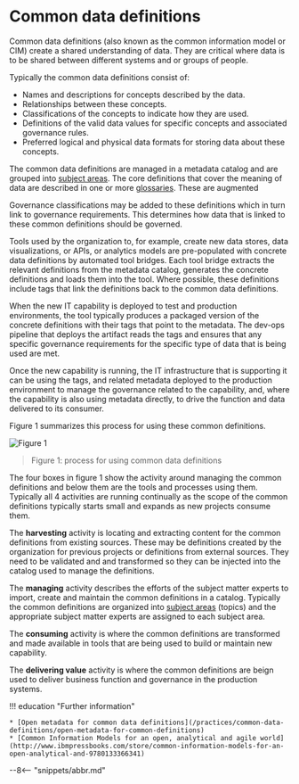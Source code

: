 <!-- SPDX-License-Identifier: CC-BY-4.0 -->
<!-- Copyright Contributors to the ODPi Egeria project. -->

# Common data definitions

Common data definitions (also known as the common information model or CIM) create a shared understanding of data. They are critical where data is to be shared between different systems and or groups of people.

Typically the common data definitions consist of:

* Names and descriptions for concepts described by the data.
* Relationships between these concepts.
* Classifications of the concepts to indicate how they are used.
* Definitions of the valid data values for specific concepts and associated governance rules.
* Preferred logical and physical data formats for storing data about these concepts.

The common data definitions are managed in a metadata catalog and are grouped into [subject areas](/concepts/subject-area).  The core definitions that cover the meaning of data are described in one or more [glossaries](/practices/common-data-definitions/anatomy-of-a-glossary).  These are augmented

Governance classifications may be added to these definitions which in turn link to governance requirements.   This determines how data that is linked to these common definitions should be governed.

Tools used by the organization to, for example, create new data stores, data visualizations, or APIs, or analytics models are pre-populated with concrete data definitions by automated tool bridges. Each tool bridge extracts the relevant definitions from the metadata catalog, generates the concrete definitions and loads them into the tool.  Where possible, these definitions include tags that link the definitions back to the common data definitions.

When the new IT capability is deployed to test and production environments, the tool typically produces a packaged version of the concrete definitions with their tags that point to the metadata. The dev-ops pipeline that deploys the artifact reads the tags and ensures that any specific governance requirements for the specific type of data that is being used are met.

Once the new capability is running, the IT infrastructure that is supporting it can be using the tags, and related metadata deployed to the production environment to manage the governance related to the capability, and, where the capability is also using metadata directly, to drive the function and data delivered to its consumer.

Figure 1 summarizes this process for using these common definitions.

![Figure 1](using-common-data-definitions.png)
> Figure 1: process for using common data definitions

The four boxes in figure 1 show the activity around managing the common definitions and below them are the tools and processes using them.  Typically all 4 activities are running continually as the scope of the common definitions typically starts small and expands as new projects consume them.

The **harvesting** activity is locating and extracting content for the common definitions from existing sources. These may be definitions created by the organization for previous projects or definitions from external sources. They need to be validated and and transformed so they can be injected into the catalog used to manage the definitions.

The **managing** activity describes the efforts of the subject matter experts to import, create and maintain the common definitions in a catalog.  Typically the common definitions are organized into [subject areas](/practices/coco-pharmaceuticals/scenarios/defining-subject-areas/overview) (topics) and the appropriate subject matter experts are assigned to each subject area.

The **consuming** activity is where the common definitions are transformed and made available in tools that are being used to build or maintain new capability.

The **delivering value** activity is where the common definitions are beign used to deliver business function and governance in the production systems.

!!! education "Further information"

    * [Open metadata for common data definitions](/practices/common-data-definitions/open-metadata-for-common-definitions)
    * [Common Information Models for an open, analytical and agile world](http://www.ibmpressbooks.com/store/common-information-models-for-an-open-analytical-and-9780133366341)


--8<-- "snippets/abbr.md"
